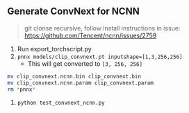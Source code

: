 ## Generate ConvNext for NCNN

> git clonse recursive, follow install instructions in issue:
> https://github.com/Tencent/ncnn/issues/2759

1. Run export_torchscript.py
2. `pnnx models/clip_convnext.pt inputshape=[1,3,256,256]`
   - This will get converted to `[3, 256, 256]`

```bash
mv clip_convnext.ncnn.bin clip_convnext.bin
mv clip_convnext.ncnn.param clip_convnext.param
rm *pnnx*
```

1. `python test_convnext_ncnn.py`
